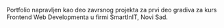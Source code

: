 Portfolio napravljen kao deo zavrsnog projekta za prvi deo gradiva za kurs Frontend Web Developmenta u firmi SmartInIT, Novi Sad.
